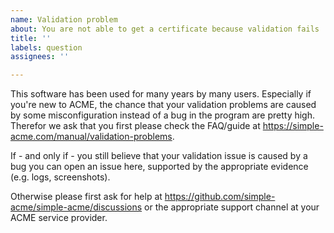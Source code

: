 ```yaml
---
name: Validation problem
about: You are not able to get a certificate because validation fails
title: ''
labels: question
assignees: ''

---
```


This software has been used for many years by many users. Especially if you're new to ACME, 
the chance that your validation problems are caused by some misconfiguration instead of a bug 
in the program are pretty high. Therefor we ask that you first please check the 
FAQ/guide at https://simple-acme.com/manual/validation-problems.

If - and only if - you still believe that your validation issue is caused by a bug you can open 
an issue here, supported by the appropriate evidence (e.g. logs, screenshots). 

Otherwise please first ask for help at https://github.com/simple-acme/simple-acme/discussions or 
the appropriate support channel at your ACME service provider.
